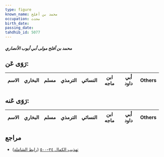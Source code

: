 ```yaml
---
type: figure
known_name: محمد بن أفلح
occupation: محدث
birth_date:
passing_date:
tahdhib_id: 5077
---
```

##### محمد بن أفلح مولى أبي أيوب الأنصاري

## رَوَى عَن:
| الاسم | البخاري | مسلم | الترمذي | النسائي | ابن ماجه | أبي داود | Others |
| ----- | ------- | ---- | ------- | ------- | -------- | -------- | ------ |
## رَوَى عَنه:
| الاسم | البخاري | مسلم | الترمذي | النسائي | ابن ماجه | أبي داود | Others |
| ----- | ------- | ---- | ------- | ------- | -------- | -------- | ------ |
## مراجع
- [تهذيب الكمال ٢٤-٥٠٠](obsidian://open?vault=Tahdhib-al-Kamal&file=Figures/٥٠٧٧-محمد%20بن%20أفلح%20مولى%20أبي%20أيوب%20الأنصاري) ([رابط الشاملة](https://shamela.ws/book/3722/13012))